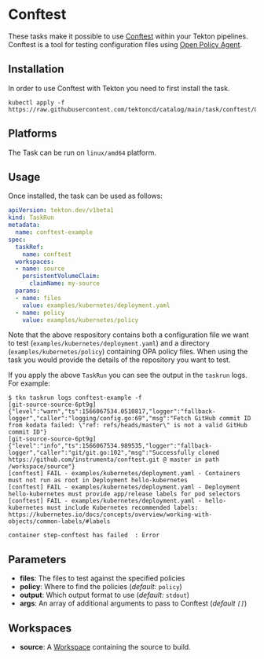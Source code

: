# Conftest

These tasks make it possible to use [Conftest](https://github.com/instrumenta/conftest) within
your Tekton pipelines. Conftest is a tool for testing configuration files using [Open Policy Agent](https://openpolicyagent.org).

## Installation

In order to use Conftest with Tekton you need to first install the task.

```console
kubectl apply -f https://raw.githubusercontent.com/tektoncd/catalog/main/task/conftest/0.1/conftest.yaml
```

## Platforms

The Task can be run on `linux/amd64` platform.

## Usage

Once installed, the task can be used as follows:

```yaml
apiVersion: tekton.dev/v1beta1
kind: TaskRun
metadata:
  name: conftest-example
spec:
  taskRef:
    name: conftest
  workspaces:
  - name: source
    persistentVolumeClaim:
      claimName: my-source
  params:
  - name: files
    value: examples/kubernetes/deployment.yaml
  - name: policy
    value: examples/kubernetes/policy
```

Note that the above respository contains both a configuration file we want to test (`examples/kubernetes/deployment.yaml`) and a directory (`examples/kubernetes/policy`) containing OPA policy files. When using the task you would provide the details of the repository you want to test.

If you apply the above `TaskRun` you can see the output in the `taskrun` logs. For example:

```console
$ tkn taskrun logs conftest-example -f
[git-source-source-6pt9g] {"level":"warn","ts":1566067534.0510817,"logger":"fallback-logger","caller":"logging/config.go:69","msg":"Fetch GitHub commit ID from kodata failed: \"ref: refs/heads/master\" is not a valid GitHub commit ID"}
[git-source-source-6pt9g] {"level":"info","ts":1566067534.989535,"logger":"fallback-logger","caller":"git/git.go:102","msg":"Successfully cloned https://github.com/instrumenta/conftest.git @ master in path /workspace/source"}
[conftest] FAIL - examples/kubernetes/deployment.yaml - Containers must not run as root in Deployment hello-kubernetes
[conftest] FAIL - examples/kubernetes/deployment.yaml - Deployment hello-kubernetes must provide app/release labels for pod selectors
[conftest] FAIL - examples/kubernetes/deployment.yaml - hello-kubernetes must include Kubernetes recommended labels: https://kubernetes.io/docs/concepts/overview/working-with-objects/common-labels/#labels

container step-conftest has failed  : Error
```

## Parameters

* **files**: The files to test against the specified policies
* **policy**: Where to find the policies (_default:_ `policy`)
* **output**: Which output format to use (_default:_ `stdout`)
* **args**: An array of additional arguments to pass to Conftest (_default `[]`_)

## Workspaces

* **source**: A [Workspace](https://github.com/tektoncd/pipeline/blob/main/docs/workspaces.md) containing the source to build.
